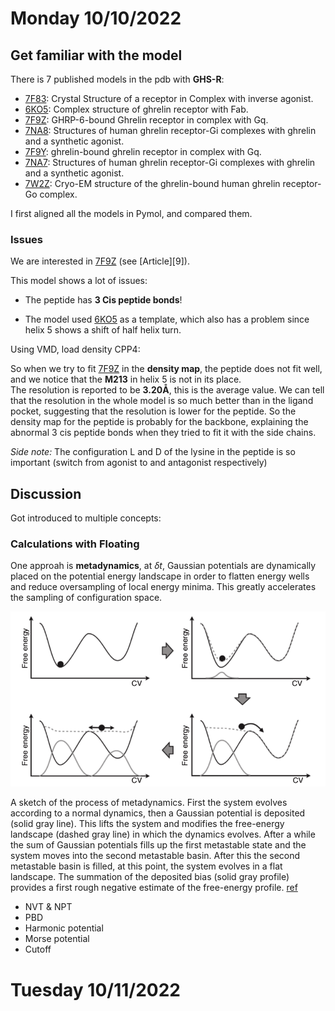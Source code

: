 # Monday 10/10/2022

## Get familiar with the model

There is 7 published models in the pdb with **GHS-R**:
- [7F83](https://www.rcsb.org/structure/7F83): Crystal Structure of a receptor in Complex with inverse agonist.
- [6KO5](https://www.rcsb.org/structure/6KO5): Complex structure of ghrelin receptor with Fab.
- [7F9Z](https://www.rcsb.org/structure/7F9Z): GHRP-6-bound Ghrelin receptor in complex with Gq.
- [7NA8](https://www.rcsb.org/structure/7NA8): Structures of human ghrelin receptor-Gi complexes with ghrelin and a synthetic agonist.
- [7F9Y](https://www.rcsb.org/structure/7F9Y): ghrelin-bound ghrelin receptor in complex with Gq.
- [7NA7](https://www.rcsb.org/structure/7NA7): Structures of human ghrelin receptor-Gi complexes with ghrelin and a synthetic agonist.
- [7W2Z](https://www.rcsb.org/structure/7W2Z): Cryo-EM structure of the ghrelin-bound human ghrelin receptor-Go complex.

I first aligned all the models in Pymol, and compared them.

### Issues

We are interested in [7F9Z](https://www.rcsb.org/structure/7F9Z) (see [Article][9]).  

This model shows a lot of issues:
- The peptide has **3 Cis peptide bonds**!

- The model used [6KO5](https://www.rcsb.org/structure/6KO5) as a template, which also has a problem since helix 5 shows a shift of half helix turn.   

  

Using VMD, load density CPP4:  

So when we try to fit [7F9Z](https://www.rcsb.org/structure/7F9Z) in the **density map**, the peptide does not fit well, and we notice that the **M213** in helix 5 is not in its place.  
The resolution is reported to be **3.20Å**, this is the average value. We can tell that the resolution in the whole model is so much better than in the ligand pocket, suggesting that the resolution is lower for the peptide. So the density map for the peptide is probably for the backbone, explaining the abnormal 3 cis peptide bonds when they tried to fit it with the side chains.  

_Side note:_ The configuration L and D of the lysine in the peptide is so important (switch from agonist to and antagonist respectively)

## Discussion

Got introduced to multiple concepts: 

### Calculations with Floating

One approah is **metadynamics**, at $δt$, Gaussian potentials are dynamically placed on the potential energy landscape in order to flatten energy wells and reduce oversampling of local energy minima. This greatly accelerates the sampling of configuration space.

 ![metadynamics](./images/metadynamics.png)



A sketch of the process of metadynamics. First the system evolves according to a normal dynamics, then a Gaussian potential is deposited (solid gray line). This lifts the system and modifies the free-energy landscape (dashed gray line) in which the dynamics evolves. After a while the sum of Gaussian potentials fills up the first metastable state and the system moves into the second metastable basin. After this the second metastable basin is filled, at this point, the system evolves in a flat landscape. The summation of the deposited bias (solid gray profile) provides a first rough negative estimate of the free-energy profile. [ref](https://parrinello.ethz.ch/research/metadynamics.html)



- NVT & NPT
- PBD
- Harmonic potential
- Morse potential 
- Cutoff









# Tuesday 10/11/2022


